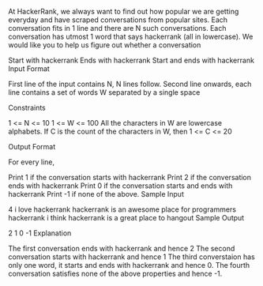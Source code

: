 At HackerRank, we always want to find out how popular we are getting everyday and have scraped conversations from popular sites. Each conversation fits in 1 line and there are N such conversations. Each conversation has utmost 1 word that says hackerrank (all in lowercase). We would like you to help us figure out whether a conversation

Start with hackerrank
Ends with hackerrank
Start and ends with hackerrank
Input Format

First line of the input contains N, N lines follow. Second line onwards, each line contains a set of words W separated by a single space

Constraints

1 <= N <= 10
1 <= W <= 100
All the characters in W are lowercase alphabets. If C is the count of the characters in W, then 1 <= C <= 20

Output Format

For every line,

Print 1 if the conversation starts with hackerrank
Print 2 if the conversation ends with hackerrank
Print 0 if the conversation starts and ends with hackerrank
Print -1 if none of the above.
Sample Input

4
i love hackerrank
hackerrank is an awesome place for programmers
hackerrank
i think hackerrank is a great place to hangout
Sample Output

2
1
0
-1
Explanation

The first conversation ends with hackerrank and hence 2
The second conversation starts with hackerrank and hence 1
The third converstaion has only one word, it starts and ends with hackerrank and hence 0.
The fourth conversation satisfies none of the above properties and hence -1.
